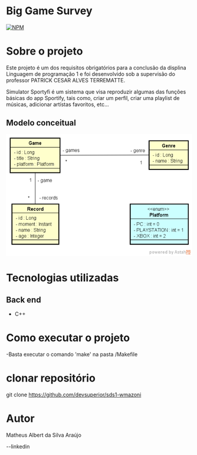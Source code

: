 # Big Game Survey 
[![NPM](https://img.shields.io/npm/l/react)](https://github.com/Albert1616/Simulator-Sportfy/blob/main/LICENSE) 

# Sobre o projeto

Este projeto é um dos requisitos obrigatórios para a conclusão da displina Linguagem de programação 1 e foi desenvolvido sob a supervisão
do professor PATRICK CESAR ALVES TERREMATTE.

Simulator Sportyfi é um sistema que visa reproduzir algumas das funções básicas do app Sportify, tais como, criar um perfil, criar uma playlist de músicas, adicionar artístas favoritos, etc...

## Modelo conceitual
![Modelo Conceitual](https://github.com/acenelio/assets/raw/main/sds1/modelo-conceitual.png)

# Tecnologias utilizadas
## Back end
- C++
 
# Como executar o projeto
-Basta executar o comando 'make' na pasta /Makefile

# clonar repositório
git clone https://github.com/devsuperior/sds1-wmazoni

# Autor

Matheus Albert da Silva Araújo

--linkedin
